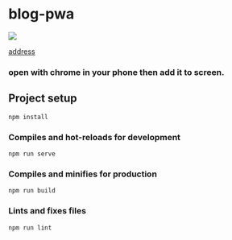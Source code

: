 
<h1>blog-pwa</h1>
<a href="https://travis-ci.org/hellomrbigshot/blog-pwa"><img src="https://travis-ci.org/hellomrbigshot/blog-pwa.svg?branch=master" /></a>


[address](m.hellomrbigbigshot.xyz)
### open with chrome in your phone then add it to screen.

## Project setup
```
npm install
```

### Compiles and hot-reloads for development
```
npm run serve
```

### Compiles and minifies for production
```
npm run build
```

### Lints and fixes files
```
npm run lint
```
